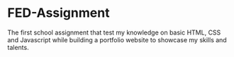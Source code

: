 # FED-Assignment
The first school assignment that test my knowledge on basic HTML, CSS and Javascript while building a portfolio website to showcase my skills and talents.

